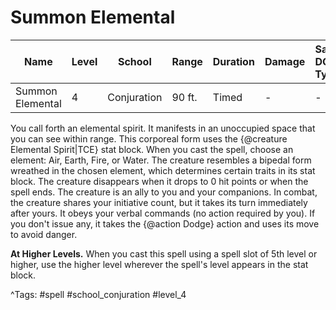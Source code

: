 # Summon Elemental

| Name | Level | School | Range | Duration | Damage | Save DC & Type |
|------|-------|--------|-------|----------|--------|----------------|
| Summon Elemental | 4 | Conjuration | 90 ft. | Timed | - | - |

You call forth an elemental spirit. It manifests in an unoccupied space that you can see within range. This corporeal form uses the {@creature Elemental Spirit|TCE} stat block. When you cast the spell, choose an element: Air, Earth, Fire, or Water. The creature resembles a bipedal form wreathed in the chosen element, which determines certain traits in its stat block. The creature disappears when it drops to 0 hit points or when the spell ends. The creature is an ally to you and your companions. In combat, the creature shares your initiative count, but it takes its turn immediately after yours. It obeys your verbal commands (no action required by you). If you don't issue any, it takes the {@action Dodge} action and uses its move to avoid danger.

**At Higher Levels.** When you cast this spell using a spell slot of 5th level or higher, use the higher level wherever the spell's level appears in the stat block.

^Tags: #spell #school_conjuration #level_4